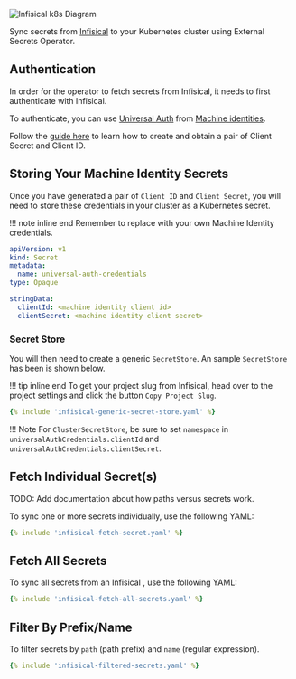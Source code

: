 ![Infisical k8s Diagram](../pictures/external-secrets-operator.png)

Sync secrets from [Infisical](https://www.infisical.com) to your Kubernetes cluster using External Secrets Operator.

## Authentication
In order for the operator to fetch secrets from Infisical, it needs to first authenticate with Infisical.

To authenticate, you can use [Universal Auth](https://infisical.com/docs/documentation/platform/identities/universal-auth) from [Machine identities](https://infisical.com/docs/documentation/platform/identities/machine-identities).

Follow the [guide here](https://infisical.com/docs/documentation/platform/identities/universal-auth) to learn how to create and obtain a pair of Client Secret and Client ID.

## Storing Your Machine Identity Secrets

Once you have generated a pair of `Client ID` and `Client Secret`, you will need to store these credentials in your cluster as a Kubernetes secret.

!!! note inline end
    Remember to replace with your own Machine Identity credentials.

```yaml
apiVersion: v1
kind: Secret
metadata:
  name: universal-auth-credentials
type: Opaque

stringData:
  clientId: <machine identity client id>
  clientSecret: <machine identity client secret>
```

### Secret Store

You will then need to create a generic `SecretStore`. An sample `SecretStore` has been is shown below.

!!! tip inline end
    To get your project slug from Infisical, head over to the project settings and click the button `Copy Project Slug`.

```yaml
{% include 'infisical-generic-secret-store.yaml' %}
```

!!! Note
    For `ClusterSecretStore`, be sure to set `namespace` in `universalAuthCredentials.clientId` and `universalAuthCredentials.clientSecret`.

## Fetch Individual Secret(s)

TODO: Add documentation about how paths versus secrets work.

To sync one or more secrets individually, use the following YAML:

```yaml
{% include 'infisical-fetch-secret.yaml' %}
```

## Fetch All Secrets

To sync all secrets from an Infisical , use the following YAML:

``` yaml
{% include 'infisical-fetch-all-secrets.yaml' %}
```

## Filter By Prefix/Name

To filter secrets by `path` (path prefix) and `name` (regular expression).

``` yaml
{% include 'infisical-filtered-secrets.yaml' %}
```

